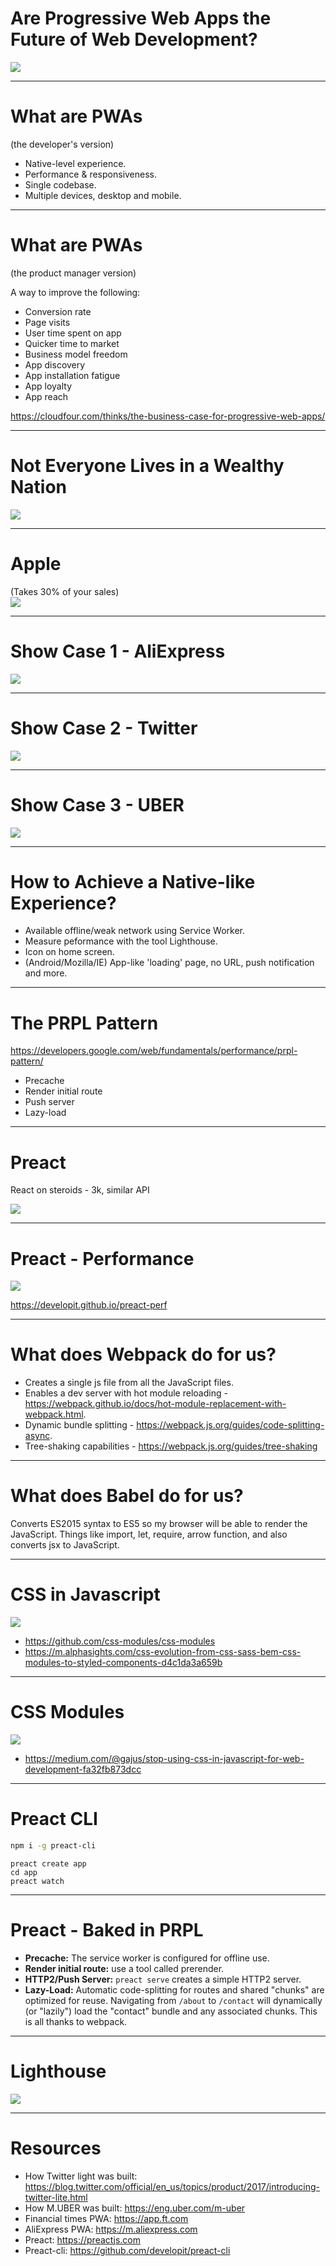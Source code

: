 <!-- page_number: true -->

Are Progressive Web Apps the Future of Web Development?
===
![](pics/future.jpg)

---

# What are PWAs
(the developer's version)

* Native-level experience.
* Performance & responsiveness.
* Single codebase.
* Multiple devices, desktop and mobile.

---

# What are PWAs
(the product manager version)

A way to improve the following:
* Conversion rate
* Page visits
* User time spent on app
* Quicker time to market
* Business model freedom
* App discovery
* App installation fatigue
* App loyalty
* App reach

https://cloudfour.com/thinks/the-business-case-for-progressive-web-apps/

---

# Not Everyone Lives in a Wealthy Nation
![](pics/too-many.png)

---

# Apple

(Takes 30% of your sales)  
![](pics/apple.jpg)


---

# Show Case 1 - AliExpress
![](pics/ali.png)

---

# Show Case 2 - Twitter 
![](pics/twitter-light.png)

---

# Show Case 3 - UBER 
![](pics/uber.png)

---

# How to Achieve a Native-like Experience?
- Available offline/weak network using Service Worker.
- Measure peformance with the tool Lighthouse.
- Icon on home screen.
- (Android/Mozilla/IE) App-like 'loading' page, no URL, push notification and more.

---

# The PRPL Pattern
https://developers.google.com/web/fundamentals/performance/prpl-pattern/
* Precache
* Render initial route
* Push server
* Lazy-load

---

# Preact

React on steroids - 3k, similar API

![](pics/preact.png)

---

# Preact - Performance
![](pics/bench.png)

https://developit.github.io/preact-perf

---

# What does Webpack do for us?
* Creates a single js file from all the JavaScript files.
* Enables a dev server with hot module reloading - https://webpack.github.io/docs/hot-module-replacement-with-webpack.html.
* Dynamic bundle splitting - https://webpack.js.org/guides/code-splitting-async.
* Tree-shaking capabilities - https://webpack.js.org/guides/tree-shaking

---

# What does Babel do for us?

Converts ES2015 syntax to ES5 so my browser will be able to render the JavaScript. Things like import, let, require, arrow function, and also converts jsx to JavaScript.

---

# CSS in Javascript
![](pics/css-in-js.png)
* https://github.com/css-modules/css-modules
* https://m.alphasights.com/css-evolution-from-css-sass-bem-css-modules-to-styled-components-d4c1da3a659b

---

# CSS Modules
![](pics/red.jpeg)
* https://medium.com/@gajus/stop-using-css-in-javascript-for-web-development-fa32fb873dcc

---

# Preact CLI

```bash
npm i -g preact-cli
```

```
preact create app
cd app
preact watch
```

---

# Preact - Baked in PRPL
* **Precache:** The service worker is configured for offline use.
* **Render initial route:** use a tool called prerender.
* **HTTP2/Push Server:** `preact serve` creates a simple HTTP2 server.
* **Lazy-Load:** Automatic code-splitting for routes and shared "chunks" are optimized for reuse. Navigating from `/about` to `/contact` will dynamically (or "lazily") load the "contact" bundle and any associated chunks. This is all thanks to webpack.

---

# Lighthouse

![](pics/lighthouse.png)

---

# Resources

* How Twitter light was built: https://blog.twitter.com/official/en_us/topics/product/2017/introducing-twitter-lite.html
* How M.UBER was built: https://eng.uber.com/m-uber
* Financial times PWA: https://app.ft.com
* AliExpress PWA: https://m.aliexpress.com
* Preact: https://preactjs.com
* Preact-cli: https://github.com/developit/preact-cli
